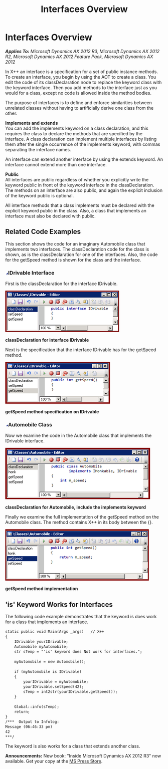 ﻿---
title: Interfaces Overview
TOCTitle: Interfaces Overview
ms:assetid: fbe8e7ae-1593-49cd-a32f-ed6b6bcfd8d0
ms:mtpsurl: https://msdn.microsoft.com/en-us/library/Aa892319(v=AX.60)
ms:contentKeyID: 35254197
ms.date: 05/18/2015
mtps_version: v=AX.60
---

# Interfaces Overview 


_**Applies To:** Microsoft Dynamics AX 2012 R3, Microsoft Dynamics AX 2012 R2, Microsoft Dynamics AX 2012 Feature Pack, Microsoft Dynamics AX 2012_

In X++ an interface is a specification for a set of public instance methods. To create an interface, you begin by using the AOT to create a class. You edit the code of its classDeclaration node to replace the keyword class with the keyword interface. Then you add methods to the interface just as you would for a class, except no code is allowed inside the method bodies.

The purpose of interfaces is to define and enforce similarities between unrelated classes without having to artificially derive one class from the other.

**Implements and extends**   
You can add the implements keyword on a class declaration, and this requires the class to declare the methods that are specified by the interface. A class declaration can implement multiple interfaces by listing them after the single occurrence of the implements keyword, with commas separating the interface names.

An interface can extend another interface by using the extends keyword. An interface cannot extend more than one interface.

**Public**   
All interfaces are public regardless of whether you explicitly write the keyword public in front of the keyword interface in the classDeclaration. The methods on an interface are also public, and again the explicit inclusion of the keyword public is optional.

All interface methods that a class implements must be declared with the explicit keyword public in the class. Also, a class that implements an interface must also be declared with public.

## Related Code Examples

This section shows the code for an imaginary Automobile class that implements two interfaces. The classDeclaration code for the class is shown, as is the classDeclaration for one of the interfaces. Also, the code for the getSpeed method is shown for the class and the interface.

### ![Aa892319.collapse\_all(en-us,AX.60).gif](images/Gg863931.collapse_all(en-us,AX.60).gif "Aa892319.collapse_all(en-us,AX.60).gif")IDrivable Interface

First is the classDeclaration for the interface IDrivable.

![X++ interface classDeclaration](images/Aa892319.IFace-AX6-IDrivable-d1(en-us,AX.60).png "X++ interface classDeclaration")

**classDeclaration for interface IDrivable**

  
Next is the specification that the interface IDrivable has for the getSpeed method.

![IDrivable specification of the getSpeed method](images/Aa892319.IFace-AX6-IDrivable-getSpeed-dgs1(en-us,AX.60).png "IDrivable specification of the getSpeed method")

**getSpeed method specification on IDrivable**

### ![Aa892319.collapse\_all(en-us,AX.60).gif](images/Gg863931.collapse_all(en-us,AX.60).gif "Aa892319.collapse_all(en-us,AX.60).gif")Automobile Class

Now we examine the code in the Automobile class that implements the IDrivable interface.

![X++ code for Automobile classDeclaration](images/Aa892319.IFace-AX6-Automobile-Class-a1(en-us,AX.60).png "X++ code for Automobile classDeclaration")

**classDeclaration for Automobile, include the implements keyword**

  
Finally we examine the full implementation of the getSpeed method on the Automobile class. The method contains X++ in its body between the {}.

![X++ getSpeed method with code body](images/Aa892319.IFace-AX6-Automobile-getSpeed-ags1(en-us,AX.60).png "X++ getSpeed method with code body")

**getSpeed method implementation**

## 'is' Keyword Works for Interfaces

The following code example demonstrates that the keyword is does work for a class that implements an interface.

    static public void Main(Args _args)   // X++
    {
        IDrivable yourIDrivable;
        Automobile myAutomobile;
        str sTemp = "'is' keyword does Not work for interfaces.";
            
        myAutomobile = new Automobile();
        
        if (myAutomobile is IDrivable)
        {
            yourIDrivable = myAutomobile;
            yourIDrivable.setSpeed(42);
            sTemp = int2str(yourIDrivable.getSpeed());
        }
        
        Global::info(sTemp);
        return;
    }
    /***  Output to Infolog:
    Message (06:46:33 pm)
    42
    ***/

The keyword is also works for a class that extends another class.

  
**Announcements:** New book: "Inside Microsoft Dynamics AX 2012 R3" now available. Get your copy at the [MS Press Store](https://www.microsoftpressstore.com/store/inside-microsoft-dynamics-ax-2012-r3-9780735685109).


